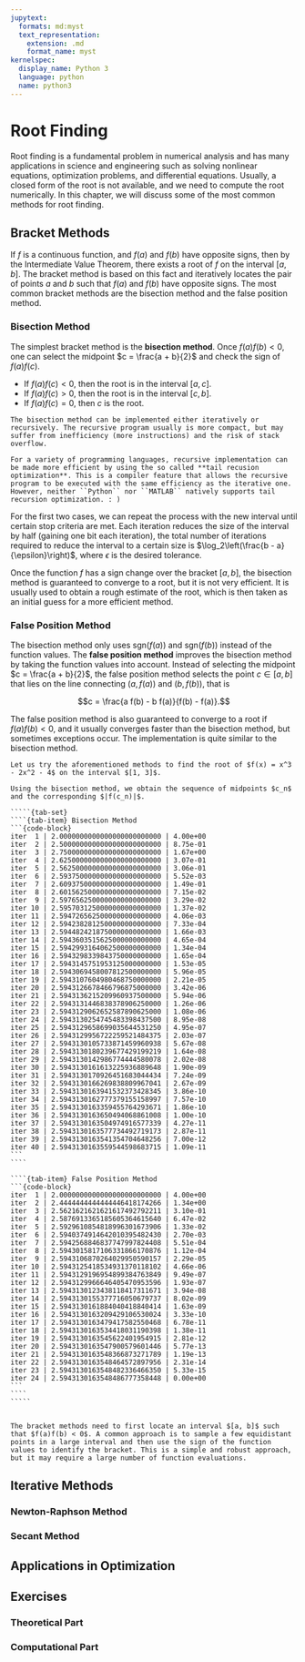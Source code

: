 ```yaml
---
jupytext:
  formats: md:myst
  text_representation:
    extension: .md
    format_name: myst
kernelspec:
  display_name: Python 3
  language: python
  name: python3
---
```


# Root Finding

Root finding is a fundamental problem in numerical analysis and has many applications in science and engineering such as solving nonlinear equations, optimization problems, and differential equations. Usually, a closed form of the root is not available, and we need to compute the root numerically. In this chapter, we will discuss some of the most common methods for root finding.

## Bracket Methods

If $f$ is a continuous function, and $f(a)$ and $f(b)$ have opposite signs, then by the Intermediate Value Theorem, there exists a root of $f$ on the interval $[a, b]$. The bracket method is based on this fact and iteratively locates the pair of points $a$ and $b$ such that $f(a)$ and $f(b)$ have opposite signs. The most common bracket methods are the bisection method and the false position method.

### Bisection Method

The simplest bracket method is the **bisection method**. Once $f(a)f(b) < 0$, one can select the midpoint $c = \frac{a + b}{2}$ and check the sign of $f(a) f(c)$.

- If $f(a)f(c) < 0$, then the root is in the interval $[a, c]$.
- If $f(a)f(c) > 0$, then the root is in the interval $[c, b]$.
- If $f(a)f(c) = 0$, then $c$ is the root.

```{margin} Iterative vs Recursive
The bisection method can be implemented either iteratively or recursively. The recursive program usually is more compact, but may suffer from inefficiency (more instructions) and the risk of stack overflow.

For a variety of programming languages, recursive implementation can be made more efficient by using the so called **tail recusion optimization**. This is a compiler feature that allows the recursive program to be executed with the same efficiency as the iterative one. However, neither ``Python`` nor ``MATLAB`` natively supports tail recursion optimization. : )
```

For the first two cases, we can repeat the process with the new interval until certain stop criteria are met. Each iteration reduces the size of the interval by half (gaining one bit each iteration), the total number of iterations required to reduce the interval to a certain size is $\log_2\left(\frac{b - a}{\epsilon}\right)$, where $\epsilon$ is the desired tolerance.

Once the function $f$ has a sign change over the bracket $[a, b]$, the bisection method is guaranteed to converge to a root, but it is not very efficient. It is usually used to obtain a rough estimate of the root, which is then taken as an initial guess for a more efficient method.

### False Position Method

The bisection method only uses $\text{sgn}(f(a))$ and $\text{sgn}(f(b))$ instead of the function values. The **false position method** improves the bisection method by taking the function values into account. Instead of selecting the midpoint $c = \frac{a + b}{2}$, the false position method selects the point $c\in[a, b]$ that lies on the line connecting $(a, f(a))$ and $(b, f(b))$, that is

$$c = \frac{a f(b) - b f(a)}{f(b) - f(a)}.$$

The false position method is also guaranteed to converge to a root if $f(a)f(b) < 0$, and it usually converges faster than the bisection method, but sometimes exceptions occur. The implementation is quite similar to the bisection method.

``````{prf:example}
Let us try the aforementioned methods to find the root of $f(x) = x^3 - 2x^2 - 4$ on the interval $[1, 3]$. 

Using the bisection method, we obtain the sequence of midpoints $c_n$ and the corresponding $|f(c_n)|$.

`````{tab-set}
````{tab-item} Bisection Method
```{code-block}
iter  1 | 2.0000000000000000000000000 | 4.00e+00
iter  2 | 2.5000000000000000000000000 | 8.75e-01
iter  3 | 2.7500000000000000000000000 | 1.67e+00
iter  4 | 2.6250000000000000000000000 | 3.07e-01
iter  5 | 2.5625000000000000000000000 | 3.06e-01
iter  6 | 2.5937500000000000000000000 | 5.52e-03
iter  7 | 2.6093750000000000000000000 | 1.49e-01
iter  8 | 2.6015625000000000000000000 | 7.15e-02
iter  9 | 2.5976562500000000000000000 | 3.29e-02
iter 10 | 2.5957031250000000000000000 | 1.37e-02
iter 11 | 2.5947265625000000000000000 | 4.06e-03
iter 12 | 2.5942382812500000000000000 | 7.33e-04
iter 13 | 2.5944824218750000000000000 | 1.66e-03
iter 14 | 2.5943603515625000000000000 | 4.65e-04
iter 15 | 2.5942993164062500000000000 | 1.34e-04
iter 16 | 2.5943298339843750000000000 | 1.65e-04
iter 17 | 2.5943145751953125000000000 | 1.53e-05
iter 18 | 2.5943069458007812500000000 | 5.96e-05
iter 19 | 2.5943107604980468750000000 | 2.21e-05
iter 20 | 2.5943126678466796875000000 | 3.42e-06
iter 21 | 2.5943136215209960937500000 | 5.94e-06
iter 22 | 2.5943131446838378906250000 | 1.26e-06
iter 23 | 2.5943129062652587890625000 | 1.08e-06
iter 24 | 2.5943130254745483398437500 | 8.95e-08
iter 25 | 2.5943129658699035644531250 | 4.95e-07
iter 26 | 2.5943129956722259521484375 | 2.03e-07
iter 27 | 2.5943130105733871459960938 | 5.67e-08
iter 28 | 2.5943130180239677429199219 | 1.64e-08
iter 29 | 2.5943130142986774444580078 | 2.02e-08
iter 30 | 2.5943130161613225936889648 | 1.90e-09
iter 31 | 2.5943130170926451683044434 | 7.24e-09
iter 32 | 2.5943130166269838809967041 | 2.67e-09
iter 33 | 2.5943130163941532373428345 | 3.86e-10
iter 34 | 2.5943130162777379155158997 | 7.57e-10
iter 35 | 2.5943130163359455764293671 | 1.86e-10
iter 36 | 2.5943130163650494068861008 | 1.00e-10
iter 37 | 2.5943130163504974916577339 | 4.27e-11
iter 38 | 2.5943130163577734492719173 | 2.87e-11
iter 39 | 2.5943130163541354704648256 | 7.00e-12
iter 40 | 2.5943130163559544598683715 | 1.09e-11
```
````

````{tab-item} False Position Method
```{code-block}
iter  1 | 2.0000000000000000000000000 | 4.00e+00
iter  2 | 2.4444444444444446418174266 | 1.34e+00
iter  3 | 2.5621621621621617492792211 | 3.10e-01
iter  4 | 2.5876913365185605364615640 | 6.47e-02
iter  5 | 2.5929610854818996301673906 | 1.33e-02
iter  6 | 2.5940374914642010395482430 | 2.70e-03
iter  7 | 2.5942568846837747997824408 | 5.51e-04
iter  8 | 2.5943015817106331866170876 | 1.12e-04
iter  9 | 2.5943106870264029950590157 | 2.29e-05
iter 10 | 2.5943125418534931370118102 | 4.66e-06
iter 11 | 2.5943129196954899384763849 | 9.49e-07
iter 12 | 2.5943129966646405470953596 | 1.93e-07
iter 13 | 2.5943130123438118417311671 | 3.94e-08
iter 14 | 2.5943130155377716050679737 | 8.02e-09
iter 15 | 2.5943130161884040418840414 | 1.63e-09
iter 16 | 2.5943130163209429106530024 | 3.33e-10
iter 17 | 2.5943130163479417582550468 | 6.78e-11
iter 18 | 2.5943130163534418031190398 | 1.38e-11
iter 19 | 2.5943130163545622401954915 | 2.81e-12
iter 20 | 2.5943130163547900579601446 | 5.77e-13
iter 21 | 2.5943130163548366873271789 | 1.19e-13
iter 22 | 2.5943130163548464572897956 | 2.31e-14
iter 23 | 2.5943130163548482336466350 | 5.33e-15
iter 24 | 2.5943130163548486777358448 | 0.00e+00
```
````
`````
``````

```{prf:remark}
```

```{prf:remark}
The bracket methods need to first locate an interval $[a, b]$ such that $f(a)f(b) < 0$. A common approach is to sample a few equidistant points in a large interval and then use the sign of the function values to identify the bracket. This is a simple and robust approach, but it may require a large number of function evaluations.
```

## Iterative Methods

### Newton-Raphson Method

### Secant Method

## Applications in Optimization

## Exercises

### Theoretical Part

### Computational Part
